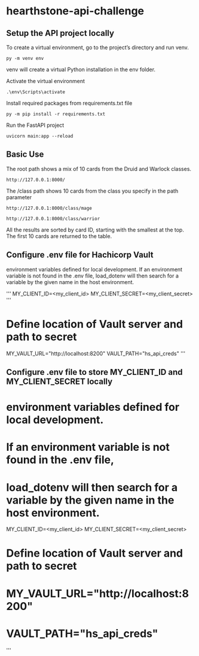 # hearthstone-api-challenge

## Setup the API project locally

To create a virtual environment, go to the project’s directory and run venv.
```
py -m venv env
```
venv will create a virtual Python installation in the env folder.

Activate the virtual environment
```
.\env\Scripts\activate
```

Install required packages from requirements.txt file
```
py -m pip install -r requirements.txt
```

Run the FastAPI project
```
uvicorn main:app --reload
```

## Basic Use

The root path shows a mix of 10 cards from the Druid and Warlock classes.
```
http://127.0.0.1:8000/
```

The /class path shows 10 cards from the class you specify in the path parameter
```
http://127.0.0.1:8000/class/mage
```
```
http://127.0.0.1:8000/class/warrior
```

All the results are sorted by card ID, starting with the smallest at the top. The first 10 cards are returned to the table.


## Configure .env file for Hachicorp Vault

environment variables defined for local development.
If an environment variable is not found in the .env file,
load_dotenv will then search for a variable by the given name in the host environment.


'''
MY_CLIENT_ID=<my_client_id>
MY_CLIENT_SECRET=<my_client_secret>
'''
# Define location of Vault server and path to secret
MY_VAULT_URL="http://localhost:8200"
VAULT_PATH="hs_api_creds"
'''


## Configure .env file to store MY_CLIENT_ID and MY_CLIENT_SECRET locally
# environment variables defined for local development.
# If an environment variable is not found in the .env file,
# load_dotenv will then search for a variable by the given name in the host environment.
MY_CLIENT_ID=<my_client_id>
MY_CLIENT_SECRET=<my_client_secret>

# Define location of Vault server and path to secret
# MY_VAULT_URL="http://localhost:8200"
# VAULT_PATH="hs_api_creds"
'''